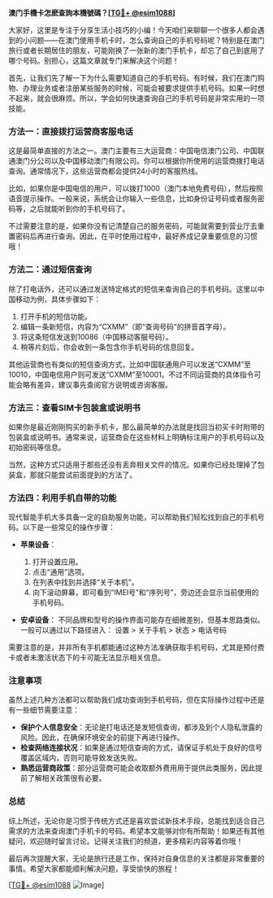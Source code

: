 **澳门手機卡怎麽查詢本機號碼？[[TG💪+ @esim1088](https://t.me/s/esim1088)]**

大家好，这里是专注于分享生活小技巧的小编！今天咱们来聊聊一个很多人都会遇到的小问题——在澳门使用手机卡时，怎么查询自己的手机号码呢？特别是在澳门旅行或者长期居住的朋友，可能刚换了一张新的澳门手机卡，却忘了自己到底用了哪个号码。别担心，这篇文章就专门来解决这个问题！

首先，让我们先了解一下为什么需要知道自己的手机号码。有时候，我们在澳门购物、办理业务或者注册某些服务的时候，可能会被要求提供手机号码。如果一时想不起来，就会很麻烦。所以，学会如何快速查询自己的手机号码是非常实用的一项技能。

### **方法一：直接拨打运营商客服电话**

这是最简单直接的方法之一。澳门主要有三大运营商：中国电信澳门公司、中国联通澳门分公司以及中国移动澳门有限公司。你可以根据你所使用的运营商拨打电话查询。通常情况下，这些运营商都会提供24小时的客服热线。

比如，如果你是中国电信的用户，可以拨打1000（澳门本地免费号码），然后按照语音提示操作。一般来说，系统会让你输入一些信息，比如身份证号码或者服务密码等，之后就能听到你的手机号码了。

不过需要注意的是，如果你没有记清楚自己的服务密码，可能就需要到营业厅去重置密码后再进行查询。因此，在平时使用过程中，最好养成记录重要信息的习惯哦！

### **方法二：通过短信查询**

除了打电话外，还可以通过发送特定格式的短信来查询自己的手机号码。这里以中国移动为例，具体步骤如下：

1. 打开手机的短信功能。
2. 编辑一条新短信，内容为“CXMM”（即“查询号码”的拼音首字母）。
3. 将这条短信发送到10086（中国移动客服号码）。
4. 稍等片刻后，你会收到一条包含你手机号码的信息回复。

其他运营商也有类似的短信查询方式，比如中国联通用户可以发送“CXMM”至10010，中国电信用户则可发送“CXMM”至10001。不过不同运营商的具体指令可能会略有差异，建议事先查阅官方说明或咨询客服。

### **方法三：查看SIM卡包装盒或说明书**

如果你是最近刚刚购买的新手机卡，那么最简单的办法就是找回当初买卡时附带的包装盒或说明书。通常来说，运营商会在这些材料上明确标注用户的手机号码以及初始密码等信息。

当然，这种方式只适用于那些还没有丢弃相关文件的情况。如果你已经处理掉了包装盒，那就只能尝试前面提到的方法了。

### **方法四：利用手机自带的功能**

现代智能手机大多具备一定的自助服务功能，可以帮助我们轻松找到自己的手机号码。以下是一些常见的操作步骤：

- **苹果设备**：
  1. 打开设置应用。
  2. 点击“通用”选项。
  3. 在列表中找到并选择“关于本机”。
  4. 向下滚动屏幕，即可看到“IMEI号”和“序列号”，旁边还会显示当前使用的手机号码。

- **安卓设备**：
  不同品牌和型号的操作界面可能存在细微差别，但基本思路类似。一般可以通过以下路径进入：
  设置 > 关于手机 > 状态 > 电话号码

需要注意的是，并非所有手机都能通过这种方法准确获取手机号码，尤其是预付费卡或者未激活状态下的卡可能无法显示相关信息。

### **注意事项**

虽然上述几种方法都可以帮助我们成功查询到手机号码，但在实际操作过程中还是有一些细节需要注意：

- **保护个人信息安全**：无论是打电话还是发短信查询，都涉及到个人隐私泄露的风险。因此，在确保环境安全的前提下再进行操作。
- **检查网络连接状况**：如果是通过短信查询的方式，请保证手机处于良好的信号覆盖区域内，否则可能导致发送失败。
- **熟悉运营商政策**：部分运营商可能会收取额外费用用于提供此类服务，因此提前了解相关政策很有必要。

### **总结**

综上所述，无论你是习惯于传统方式还是喜欢尝试新技术手段，总能找到适合自己需求的方法来查询澳门手机卡的号码。希望本文能够对你有所帮助！如果还有其他疑问，欢迎随时留言讨论。记得关注我们的频道，更多精彩内容等着你哦！

最后再次提醒大家，无论是旅行还是工作，保持对自身信息的关注都是非常重要的事情。希望大家都能顺利解决问题，享受愉快的旅程！

[[TG💪+ @esim1088](https://t.me/s/esim1088) ![Image](https://i.postimg.cc/4NQfJmqS/Snipaste-2025-05-13-00-14-12.png)]